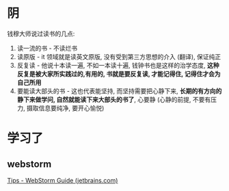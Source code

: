 # 阴

钱穆大师说过读书的几点: 

1. 读一流的书 - 不读烂书
2. 读原版 - it 领域就是读英文原版, 没有受到第三方思想的介入 (翻译), 保证纯正
3. 反复读 - 他说十本读一遍, 不如一本读十遍, 钱钟书也是这样的治学态度, **这种反复是被大家所实践过的,有用的, 书就是要反复读, 才能记得住, 记得住才会为自己所用**
4. 要能读大部头的书 - 这也代表能坚持, 而坚持需要把心静下来, **长期的有方向的静下来做学问, 自然就能读下来大部头的书了**, 心要静 (心静的前提, 不要有压力, 摄取信息要纯净, 要开心愉悦)

# 学习了 

## webstorm

[Tips - WebStorm Guide (jetbrains.com)](https://www.jetbrains.com/webstorm/guide/tips/)

